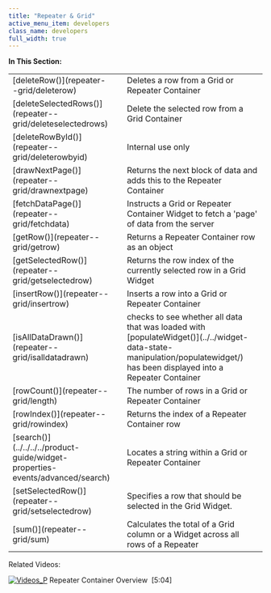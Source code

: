 ```yaml
---
title: "Repeater & Grid"
active_menu_item: developers
class_name: developers
full_width: true
---
```



**In This Section:**

<table>
<tr>
<td width="162">
[deleteRow()](repeater--grid/deleterow)

</td>
<td width="21">
</td>
<td width="697">
Deletes a row from a Grid or Repeater Container

</td>
</tr>
<tr>
<td width="162">
[deleteSelectedRows()](repeater--grid/deleteselectedrows)

</td>
<td width="21">
</td>
<td width="697">
Delete the selected row from a Grid Container

</td>
</tr>
<tr>
<td width="162">
[deleteRowById()](repeater--grid/deleterowbyid)

</td>
<td width="21">
</td>
<td width="697">
Internal use only

</td>
</tr>
<tr>
<td width="162">
[drawNextPage()](repeater--grid/drawnextpage)

</td>
<td width="21">
</td>
<td width="697">
Returns the next block of data and adds this to the Repeater Container

</td>
</tr>
<tr>
<td width="162">
[fetchDataPage()](repeater--grid/fetchdata)

</td>
<td width="21">
</td>
<td width="697">
Instructs a Grid or Repeater Container Widget to fetch a 'page' of data from the server

</td>
</tr>
<tr>
<td width="162">
[getRow()](repeater--grid/getrow)

</td>
<td width="21">
</td>
<td width="697">
Returns a Repeater Container row as an object

</td>
</tr>
<tr>
<td width="162">
[getSelectedRow()](repeater--grid/getselectedrow)

</td>
<td width="21">
</td>
<td width="697">
Returns the row index of the currently selected row in a Grid Widget

</td>
</tr>
<tr>
<td width="162">
[insertRow()](repeater--grid/insertrow)

</td>
<td width="21">
</td>
<td width="697">
Inserts a row into a Grid or Repeater Container

</td>
</tr>
<tr>
<td width="162">
[isAllDataDrawn()](repeater--grid/isalldatadrawn)

</td>
<td width="21">
</td>
<td width="697">
checks to see whether all data that was loaded with [populateWidget()](../../widget-data-state-manipulation/populatewidget/) has been displayed into a Repeater Container

</td>
</tr>
<tr>
<td width="162">
[rowCount()](repeater--grid/length)

</td>
<td width="21">
</td>
<td width="697">
The number of rows in a Grid or Repeater Container

</td>
</tr>
<tr>
<td width="162">
[rowIndex()](repeater--grid/rowindex)

</td>
<td width="21">
</td>
<td width="697">
Returns the index of a Repeater Container row

</td>
</tr>
<tr>
<td width="162">
[search()](../../../../product-guide/widget-properties-events/advanced/search)

</td>
<td width="21">
</td>
<td width="697">
Locates a string within a Grid or Repeater Container

</td>
</tr>
<tr>
<td width="162">
[setSelectedRow()](repeater--grid/setselectedrow)

</td>
<td width="21">
</td>
<td width="697">
Specifies a row that should be selected in the Grid Widget.

</td>
</tr>
<tr>
<td width="162">
[sum()](repeater--grid/sum)

</td>
<td width="21">
</td>
<td width="697">
Calculates the total of a Grid column or a Widget across all rows of a Repeater

</td>
</tr>
</table>
Related Videos:

[![Videos\_P](/img/docs/videos_p.png)](http://www.youtube.com/v/3rAyD-f30ic?autoplay=1&hd=1&fs=1&showsearch=0&rel=0&) Repeater Container Overview  [5:04]

